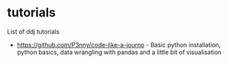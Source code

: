 # tutorials
List of ddj tutorials

- https://github.com/P3nny/code-like-a-journo - Basic python installation, python basics, data wrangling with pandas and a little bit of visualisation
